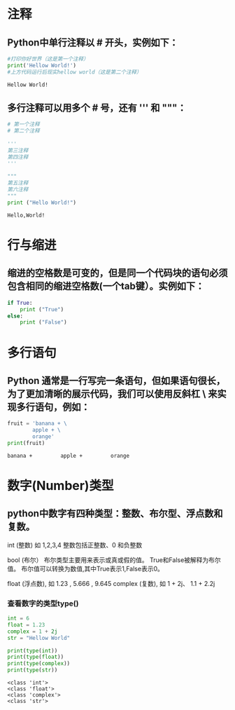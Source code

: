 # 注释
## Python中单行注释以 # 开头，实例如下：


```python
#打印你好世界（这是第一个注释）
print('Hellow World!')
#上方代码运行后现实hellow world（这是第二个注释）
```

    Hellow World!
    

## 多行注释可以用多个 # 号，还有 ''' 和 """：


```python
# 第一个注释
# 第二个注释
 
'''
第三注释
第四注释
'''
 
"""
第五注释
第六注释
"""
print ("Hello World!")
```

    Hello,World!
    

# 行与缩进
## 缩进的空格数是可变的，但是同一个代码块的语句必须包含相同的缩进空格数(一个tab键）。实例如下：


```python
if True:
    print ("True")
else:
    print ("False")
```

# 多行语句
## Python 通常是一行写完一条语句，但如果语句很长，为了更加清晰的展示代码，我们可以使用反斜杠 \ 来实现多行语句，例如：


```python
fruit = 'banana + \
        apple + \
        orange'
print(fruit)
```

    banana +         apple +         orange
    

# 数字(Number)类型
## python中数字有四种类型：整数、布尔型、浮点数和复数。

int (整数)   如 1,2,3,4
          整数包括正整数、0 和负整数 
          
bool (布尔）  布尔类型主要用来表示或真或假的值。
          True和False被解释为布尔值。
          布尔值可以转换为数值,其中True表示1,False表示0。
          
float (浮点数), 如 1.23 , 5.666 , 9.645
complex (复数), 如 1 + 2j、 1.1 + 2.2j

### 查看数字的类型type()


```python
int = 6
float = 1.23
complex = 1 + 2j
str = "Hellow World"

print(type(int))
print(type(float))
print(type(complex))
print(type(str))
```

    <class 'int'>
    <class 'float'>
    <class 'complex'>
    <class 'str'>
    
